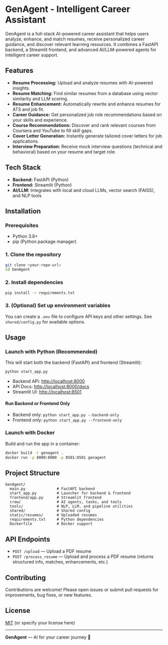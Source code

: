 # GenAgent - Intelligent Career Assistant

GenAgent is a full-stack AI-powered career assistant that helps users analyze, enhance, and match resumes, receive personalized career guidance, and discover relevant learning resources. It combines a FastAPI backend, a Streamlit frontend, and advanced AI/LLM-powered agents for intelligent career support.

## Features

- **Resume Processing:** Upload and analyze resumes with AI-powered insights.
- **Resume Matching:** Find similar resumes from a database using vector similarity and LLM scoring.
- **Resume Enhancement:** Automatically rewrite and enhance resumes for ATS and job fit.
- **Career Guidance:** Get personalized job role recommendations based on your skills and experience.
- **Course Recommendations:** Discover and rank relevant courses from Coursera and YouTube to fill skill gaps.
- **Cover Letter Generation:** Instantly generate tailored cover letters for job applications.
- **Interview Preparation:** Receive mock interview questions (technical and behavioral) based on your resume and target role.

## Tech Stack

- **Backend:** FastAPI (Python)
- **Frontend:** Streamlit (Python)
- **AI/LLM:** Integrates with local and cloud LLMs, vector search (FAISS), and NLP tools

## Installation

### Prerequisites

- Python 3.8+
- pip (Python package manager)

### 1. Clone the repository

```bash
git clone <your-repo-url>
cd GenAgent
```

### 2. Install dependencies

```bash
pip install -r requirements.txt
```

### 3. (Optional) Set up environment variables

You can create a `.env` file to configure API keys and other settings. See `shared/config.py` for available options.

## Usage

### Launch with Python (Recommended)

This will start both the backend (FastAPI) and frontend (Streamlit):

```bash
python start_app.py
```

- Backend API: [http://localhost:8000](http://localhost:8000)
- API Docs: [http://localhost:8000/docs](http://localhost:8000/docs)
- Streamlit UI: [http://localhost:8501](http://localhost:8501)

#### Run Backend or Frontend Only

- Backend only: `python start_app.py --backend-only`
- Frontend only: `python start_app.py --frontend-only`

### Launch with Docker

Build and run the app in a container:

```bash
docker build -t genagent .
docker run -p 8000:8000 -p 8501:8501 genagent
```

## Project Structure

```
GenAgent/
  main.py              # FastAPI backend
  start_app.py         # Launcher for backend & frontend
  frontend/app.py      # Streamlit frontend
  crew/                # AI agents, tasks, and tools
  tools/               # NLP, LLM, and pipeline utilities
  shared/              # Shared config
  static/resumes/      # Uploaded resumes
  requirements.txt     # Python dependencies
  Dockerfile           # Docker support
```

## API Endpoints

- `POST /upload` — Upload a PDF resume
- `POST /process_resume` — Upload and process a PDF resume (returns structured info, matches, enhancements, etc.)

## Contributing

Contributions are welcome! Please open issues or submit pull requests for improvements, bug fixes, or new features.

## License

[MIT](LICENSE) (or specify your license here)

---

**GenAgent** — AI for your career journey 🚀
